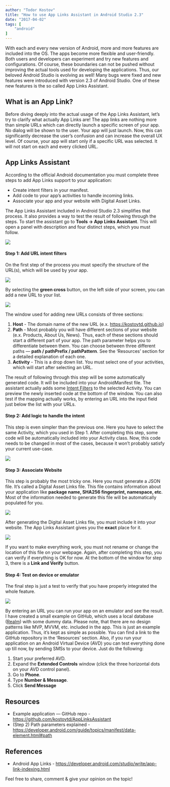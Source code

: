 ```yaml
---
author: "Todor Kostov"
title: "How to use App Links Assistant in Android Studio 2.3"
date: "2017-04-02"
tags: [
    "android"
]
---
```


With each and every new version of Android, more and more features are included into the OS. The apps become more flexible and user-friendly. Both users and developers can experiment and try new features and configurations. Of course, these boundaries can not be pushed without improving the actual tools used for developing the applications. Thus, our beloved Android Studio is evolving as well! Many bugs were fixed and new features were introduced with version 2.3 of Android Studio. One of these new features is the so called App Links Assistant.

## What is an App Link?

Before diving deeply into the actual usage of the App Links Assistant, let’s try to clarify what actually App Links are!
The app links are nothing more than simple URLs which can directly launch a specific screen of your app. No dialog will be shown to the user. Your app will just launch. Now, this can significantly decrease the user’s confusion and can increase the overall UX level.
Of course, your app will start only if a specific URL was selected. It will not start on each and every clicked URL.

## App Links Assistant
According to the official Android documentation you must complete three steps to add App Links support to your application:
* Create intent filters in your manifest.
* Add code to your app’s activities to handle incoming links.
* Associate your app and your website with Digital Asset Links.

The App Links Assistant included in Android Studio 2.3 simplifies that process. It also provides a way to test the result of following through the steps.
To start the assistant go to **Tools -> App Links Assistant**. This will open a panel with description and four distinct steps, which you must follow.


![](/81262-17gblgjemewtv3bibx_4cpw.png)

#### Step 1: Add URL intent filters

On the first step of the process you must specify the structure of the URL(s), which will be used by your app.

![](/75a9b-1jymvfcbqy8g6wvfjf9p3cq.png)

By selecting the **green cross** button, on the left side of your screen, you can add a new URL to your list.

![](/bc585-14horx52hyw6-fmd6q2i06a.png)

The window used for adding new URLs consists of three sections:
1. **Host** - The domain name of the new URL (e.x. https://kostovtd.github.io)
2. **Path** - Most probably you will have different sections of your website (e.x. Products, About Us, News). Thus, each of these sections should start a different part of your app. The path parameter helps you to differentiate between them. You can choose between three different paths — **path / pathPrefix / pathPattern**. See the ‘Resources’ section for a detailed explanation of each one.
3. **Activity** - This is a drop down list. You must select one of your activities, which will start after selecting an URL.

The result of following through this step will be some automatically generated code. It will be included into your AndroidManifest file. The assistant actually adds some [Intent Filters](https://developer.android.com/guide/components/intents-filters.html) to the selected Activity. You can preview the newly inserted code at the bottom of the window.
You can also test if the mapping actually works, by entering an URL into the input field just below the list with your URLs.

#### Step 2: Add logic to handle the intent

This step is even simpler than the previous one. Here you have to select the same Activity, which you used in Step 1. After completing this step, some code will be automatically included into your Activity class. Now, this code needs to be changed in most of the cases, because it won’t probably satisfy your current use-case.

![](/d1650-1ms7a59738urfwxxmngcmbq.png)

#### Step 3: Associate Website

This step is probably the most tricky one. Here you must generate a JSON file. It’s called a Digital Asset Links file. This file contains information about your application like **package name, SHA256 fingerprint, namespace, etc**. Most of the information needed to generate this file will be automatically populated for you.

![](/8c2c9-1uxn-ywzj0qmypho6agcc6g.png)

After generating the Digital Asset Links file, you must include it into your website. The App Links Assistant gives you the **exact** place for it.

![](/e2246-1huhdesfzmjozbaef4xs9lw.png)

If you want to make everything work, you must not rename or change the location of this file on your webpage.
Again, after completing this step, you can verify if everything is OK for now. At the bottom of the window for step 3, there is a **Link and Verify** button.

#### Step 4: Test on device or emulator

The final step is just a test to verify that you have properly integrated the whole feature.

![](/ec5a0-10u2vo-wbe3spx9nxqrgcgq.png)

By entering an URL you can run your app on an emulator and see the result.
I have created a small example on GitHub, which uses a local database ([Realm](https://realm.io/)) with some dummy data. Please note, that there are no design patterns like MVP, MVVM, etc. included in the app. This is just an example application. Thus, it’s kept as simple as possible. You can find a link to the GitHub repository in the ‘Resources’ section.
Also, if you run your application on an Android Virtual Device (AVD) you can test everything done up till now, by sending SMSs to your device. Just do the following:
1. Start your preferred AVD.
2. Expand the **Extended Controls** window (click the three horizontal dots on your AVD control panel).
3. Go to **Phone**.
4. Type **Number & Message**.
5. Click **Send Message**

## Resources

* Example application — GitHub repo - https://github.com/kostovtd/AppLinksAssistant
* (Step 2) Path parameters explained - https://developer.android.com/guide/topics/manifest/data-element.html#path

## References

* Android App Links - https://developer.android.com/studio/write/app-link-indexing.html

Feel free to share, comment & give your opinion on the topic!